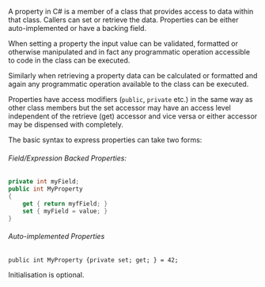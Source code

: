 A property in C# is a member of a class that provides access to data within that class.
Callers can set or retrieve the data.  Properties can be either auto-implemented or
have a backing field.  

When setting a property the input value can be validated, formatted
or otherwise manipulated and in fact any programmatic operation accessible to code in the
class can be executed.  

Similarly when retrieving a property data can be calculated or formatted and again
any programmatic operation available to the class can be executed.

Properties have access modifiers (`public`, `private` etc.) in the same way as other
class members but the set accessor may have an access level independent of the retrieve (get)
accessor and vice versa or either accessor may be dispensed with completely.

The basic syntax to express properties can take two forms:

###### Field/Expression Backed Properties:
``` csharp
private int myField;
public int MyProperty
{
    get { return myfField; }
    set { myField = value; }
}
```
###### Auto-implemented Properties
```
public int MyProperty {private set; get; } = 42;
```
Initialisation is optional.